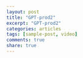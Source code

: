 ```yaml
---
layout: post
title: "GPT-prod2"
excerpt: "GPT-prod2"
categories: articles
tags: [sample-post, video]
comments: true
share: true
---
```

<div class="apester-media" data-media-id="5e4931dcb2603553a39d2381" height="512"></div><script async src="https://static.apester.com/js/sdk/latest/apester-sdk.js"></script>
